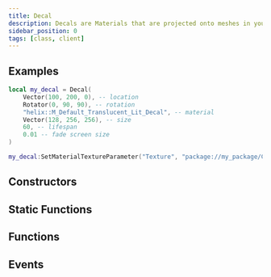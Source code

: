 ```yaml
---
title: Decal
description: Decals are Materials that are projected onto meshes in your level, including Static Meshes and Skeletal Meshes.
sidebar_position: 0
tags: [class, client]
---
```


<HeaderDeclaration type="Class" name="Decal" image="/img/docs/decals.webp" />


## Examples

```lua title=Client/Index.lua
local my_decal = Decal(
    Vector(100, 200, 0), -- location
    Rotator(0, 90, 90), -- rotation
    "helix::M_Default_Translucent_Lit_Decal", -- material
    Vector(128, 256, 256), -- size
    60, -- lifespan
    0.01 -- fade screen size
)

my_decal:SetMaterialTextureParameter("Texture", "package://my_package/Client/image.jpg")
```


## Constructors

<ConstructorDeclaration type="Class" name="Decal" />


## Static Functions

<StaticFunctionsDeclaration type="Class" name="Decal" />


## Functions

<FunctionsDeclaration type="Class" name="Decal" />


## Events

<EventsDeclaration type="Class" name="Decal" />

